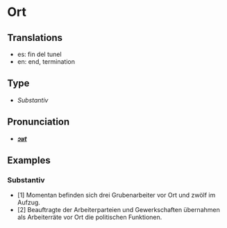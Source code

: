 # Ort
## Translations
- es: fin del tunel
- en: end, termination
## Type
- _Substantiv_
## Pronunciation
- **_[ɔʁt](https://commons.wikimedia.org/wiki/File:De-Ort.ogg)_**
## Examples
### Substantiv
- [1] Momentan befinden sich drei Grubenarbeiter vor Ort und zwölf im Aufzug.
- [2] Beauftragte der Arbeiterparteien und Gewerkschaften übernahmen als Arbeiterräte vor Ort die politischen Funktionen.
